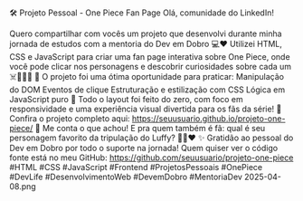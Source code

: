 🛠️ Projeto Pessoal - One Piece Fan Page
Olá, comunidade do LinkedIn!

Quero compartilhar com vocês um projeto que desenvolvi durante minha jornada de estudos com a mentoria do Dev em Dobro 💻❤️
Utilizei HTML, CSS e JavaScript para criar uma fan page interativa sobre One Piece, onde você pode clicar nos personagens e descobrir curiosidades sobre cada um ☠️🏴‍☠️🌊
🧠 O projeto foi uma ótima oportunidade para praticar:
Manipulação do DOM
Eventos de clique
Estruturação e estilização com CSS
Lógica em JavaScript puro
👀 Todo o layout foi feito do zero, com foco em responsividade e uma experiência visual divertida para os fãs da série!
🔗 Confira o projeto completo aqui:
https://seuusuario.github.io/projeto-one-piece/
💬 Me conta o que achou! E pra quem também é fã: qual é seu personagem favorito da tripulação do Luffy? 🏴‍☠️❤️
✨ Gratidão ao pessoal do Dev em Dobro por todo o suporte na jornada!
Quem quiser ver o código fonte está no meu GitHub:
https://github.com/seuusuario/projeto-one-piece
#HTML #CSS #JavaScript #Frontend #ProjetosPessoais #OnePiece #DevLife #DesenvolvimentoWeb #DevemDobro #MentoriaDev
2025-04-08.png
 
